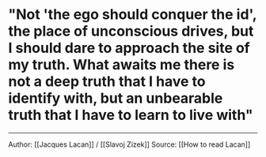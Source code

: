 # "Not 'the ego should conquer the id', the place of unconscious drives, but I should dare to approach the site of my truth. What awaits me there is not a deep truth that I have to identify with, but an unbearable truth that I have to learn to live with"

---
Author: [[Jacques Lacan]] / [[Slavoj Zizek]]
Source: [[How to read Lacan]]
